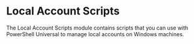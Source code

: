 # Local Account Scripts

The Local Account Scripts module contains scripts that you can use with PowerShell Universal to manage local accounts on Windows machines.